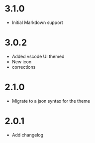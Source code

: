 # 3.1.0
- Initial Markdown support

# 3.0.2
- Added vscode UI themed
- New icon
- corrections

# 2.1.0
- Migrate to a json syntax for the theme

# 2.0.1
- Add changelog